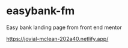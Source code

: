 # easybank-fm
Easy bank landing page from front end mentor


https://jovial-mclean-202a40.netlify.app/

